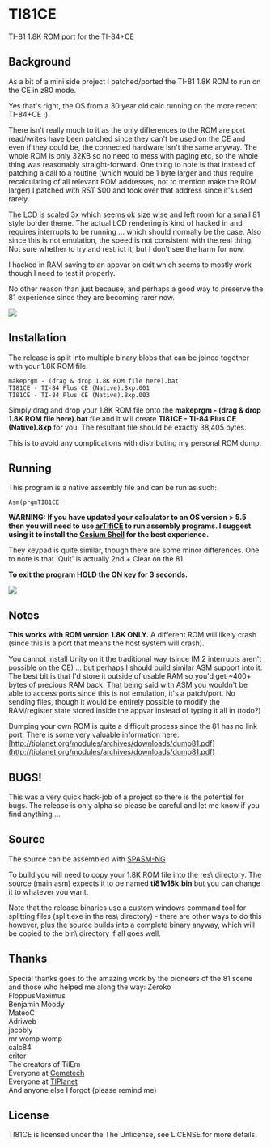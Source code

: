 # TI81CE
TI-81 1.8K ROM port for the TI-84+CE

## Background

As a bit of a mini side project I patched/ported the TI-81 1.8K ROM to run on the CE in z80 mode.

Yes that's right, the OS from a 30 year old calc running on the more recent TI-84+CE :).

There isn't really much to it as the only differences to the ROM are port read/writes have been patched since they can't be used on the CE and even if they could be, the connected hardware isn't the same anyway. The whole ROM is only 32KB so no need to mess with paging etc, so the whole thing was reasonably straight-forward. One thing to note is that instead of patching a call to a routine (which would be 1 byte larger and thus require recalculating of all relevant ROM addresses, not to mention make the ROM larger) I patched with RST $00 and took over that address since it's used rarely.

The LCD is scaled 3x which seems ok size wise and left room for a small 81 style border theme. The actual LCD rendering is kind of hacked in and requires interrupts to be running ... which should normally be the case. Also since this is not emulation, the speed is not consistent with the real thing. Not sure whether to try and restrict it, but I don't see the harm for now.

I hacked in RAM saving to an appvar on exit which seems to mostly work though I need to test it properly.

No other reason than just because, and perhaps a good way to preserve the 81 experience since they are becoming rarer now.

![](https://tr1p1ea.net/files/downloads/screenshots/ti81ce_03.png)

## Installation

The release is split into multiple binary blobs that can be joined together with your 1.8K ROM file.
```
makeprgm - (drag & drop 1.8K ROM file here).bat
TI81CE - TI-84 Plus CE (Native).8xp.001
TI81CE - TI-84 Plus CE (Native).8xp.003
```

Simply drag and drop your 1.8K ROM file onto the **makeprgm - (drag & drop 1.8K ROM file here).bat** file and it will create **TI81CE - TI-84 Plus CE (Native).8xp** for you. The resultant file should be exactly 38,405 bytes.

This is to avoid any complications with distributing my personal ROM dump.

## Running

This program is a native assembly file and can be run as such:
```
Asm(prgmTI81CE
```

**WARNING: If you have updated your calculator to an OS version > 5.5 then you will need to use [arTIfiCE](https://yvantt.github.io/arTIfiCE/) to run assembly programs. I suggest using it to install the [Cesium Shell](https://github.com/mateoconlechuga/cesium) for the best experience.**

They keypad is quite similar, though there are some minor differences. One to note is that 'Quit' is actually 2nd + Clear on the 81.

**To exit the program HOLD the ON key for 3 seconds.**

![](https://tr1p1ea.net/files/downloads/ti81ce_keypad_comparison.png)

## Notes

**This works with ROM version 1.8K ONLY.** A different ROM will likely crash (since this is a port that means the host system will crash).

You cannot install Unity on it the traditional way (since IM 2 interrupts aren't possible on the CE) ... but perhaps I should build similar ASM support into it. The best bit is that I'd store it outside of usable RAM so you'd get ~400+ bytes of precious RAM back. That being said with ASM you wouldn't be able to access ports since this is not emulation, it's a patch/port. No sending files, though it would be entirely possible to modify the RAM/register state stored inside the appvar instead of typing it all in (todo?)

Dumping your own ROM is quite a difficult process since the 81 has no link port. There is some very valuable information here: [http://tiplanet.org/modules/archives/downloads/dump81.pdf](http://tiplanet.org/modules/archives/downloads/dump81.pdf)

## BUGS!

This was a very quick hack-job of a project so there is the potential for bugs. The release is only alpha so please be careful and let me know if you find anything ...

## Source

The source can be assembled with [SPASM-NG](https://github.com/alberthdev/spasm-ng)

To build you will need to copy your 1.8K ROM file into the res\ directory. The source (main.asm) expects it to be named **ti81v18k.bin** but you can change it to whatever you want.

Note that the release binaries use a custom windows command tool for splitting files (split.exe in the res\ directory) - there are other ways to do this however, plus the source builds into a complete binary anyway, which will be copied to the bin\ directory if all goes well.

## Thanks

Special thanks goes to the amazing work by the pioneers of the 81 scene and those who helped me along the way:
Zeroko   
FloppusMaximus  
Benjamin Moody  
MateoC  
Adriweb  
jacobly  
mr womp womp  
calc84  
critor  
The creators of TilEm  
Everyone at [Cemetech](https://www.cemetech.net)  
Everyone at [TIPlanet](https://www.tiplanet.org)  
And anyone else I forgot (please remind me) 

## License

TI81CE is licensed under the The Unlicense, see LICENSE for more details.

